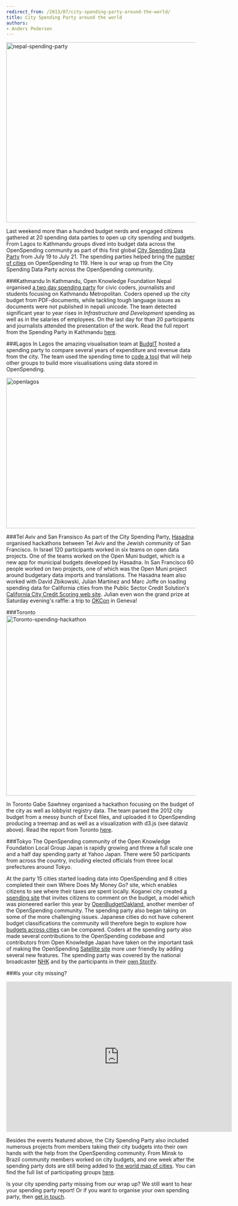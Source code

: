```yaml
---
redirect_from: /2013/07/city-spending-party-around-the-world/
title: City Spending Party around the world
authors:
- Anders Pedersen
---
```

<!--magazine.image = http://farm8.staticflickr.com/7379/9334987957_69a3d9382a_z.jpg -->

<a title="nepal-spending-party by okfn, on Flickr" href="http://www.flickr.com/photos/okfn/9334987957/"><img src="http://farm8.staticflickr.com/7379/9334987957_69a3d9382a_z.jpg" alt="nepal-spending-party" width="640" height="480" /></a>

Last weekend more than a hundred budget nerds and engaged citizens gathered at 20 spending data parties to open up city spending and budgets. From Lagos to Kathmandu groups dived into budget data across the OpenSpending community as part of this first global <a href="http://blog.openspending.org/2013/06/30/spending-data-party-announce/">City Spending Data Party</a> from July 19 to July 21. The spending parties helped bring the <a href="http://apps.openspending.org/maps">number of cities</a> on OpenSpending to 119. Here is our wrap up from the City Spending Data Party across the OpenSpending community.

###Kathmandu
In Kathmandu, Open Knowledge Foundation Nepal organised <a href="http://np.okfn.org/2013/07/12/city-spending-data-party-kathmandu-2013/">a two day spending party</a> for civic coders, journalists and students focusing on Kathmandu Metropolitan. Coders opened up the city budget from PDF-documents, while tackling tough language issues as documents were not published in nepali unicode. The team detected significant year to year rises in <em>Infrastructure and Development</em> spending as well as in the salaries of employees. On the last day for than 20 participants and journalists attended the presentation of the work. Read the full report from the Spending Party in Kathmandu <a href="http://np.okfn.org/2013/07/24/kathmandu-metropolitan-in-city-spending-data-party/">here</a>.

###Lagos
In Lagos the amazing visualisation team at <a href="http://yourbudgit.com/">BudgIT</a> hosted a spending party to compare several years of expenditure and revenue data from the city. The team used the spending time to [code a tool](http://yourbudgit.com/openlagos/) that will help other groups to build more visualisations using data stored in OpenSpending.

<a href="http://www.flickr.com/photos/okfn/9368255071/" title="openlagos by okfn, on Flickr"><img src="http://farm3.staticflickr.com/2831/9368255071_e1b09be012_z.jpg" width="640" height="401" alt="openlagos"></a>

###Tel Aviv and San Fransisco
As part of the City Spending Party, [Hasadna](http://www.hasadna.org.il/en/) organised hackathons between Tel Aviv and the Jewish community of San Francisco. In Israel 120 participants worked in six teams on open data projects. One of the teams worked on the Open Muni budget, which is a new app for municipal budgets developed by Hasadna. In San Francisco 60 people worked on two projects, one of which was the Open Muni project around budgetary data imports and translations.
The Hasadna team also worked with David Zbikowski, Julian Martinez and Marc Joffe on loading spending data for California cities from the Public Sector Credit Solution's <a href="http://www.publicsectorcredit.org/ca/en/cities">California City Credit Scoring web site</a>. Julian even won the grand prize at Saturday evening's raffle: a trip to <a href="http://okcon.org/">OKCon</a> in Geneva!

###Toronto
<a title="D3 dataviz from the Toronto-spending-hackathon by Gabe Sawhney" href="http://www.flickr.com/photos/okfn/9334987957/"><img src="http://gabesawhney.com/wp-content/uploads/2013/07/Screen-shot-2013-07-22-at-11.29.38-AM.png" alt="Toronto-spending-hackathon" width="640" height="480" /></a>

In Toronto Gabe Sawhney organised a hackathon focusing on the budget of the city as well as lobbyist registry data. The team parsed the 2012 city budget from a messy bunch of Excel files, and uploaded it to OpenSpending producing a treemap and as well as a visualization with d3.js (see dataviz above). Read the report from Toronto <a href="http://gabesawhney.com/?p=384">here</a>.

###Tokyo
The OpenSpending community of the Open Knowledge Foundation Local Group Japan is rapidly growing and threw a full scale one and a half day spending party at Yahoo Japan. There were 50 participants from across the country, including elected officials from three local prefectures around Tokyo.

At the party 15 cities started loading data into OpenSpending and 8 cities completed their own Where Does My Money Go? site, which enables citizens to see where their taxes are spent locally. Koganei city created <a href="http://koganei.spending.jp/">a spending site</a> that invites citizens to comment on the budget, a model which was pioneered earlier this year by <a href="http://openbudgetoakland.org/mayor_13-15_proposed.html">OpenBudgetOakland</a>, another member of the OpenSpending community. The spending party also began taking on some of the more challenging issues. Japanese cities do not have coherent budget classifications the community will therefore begin to explore how <a href="http://openspending.org/japan_lg_spending/">budgets across cities</a> can be compared. Coders at the spending party also made several contributions to the OpenSpending codebase and contributors from Open Knowledge Japan have taken on the important task of making the OpenSpending <a href="https://github.com/openspending/satellite-template">Satellite site</a> more user friendly by adding several new features. The spending party was covered by the national broadcaster <a href="http://www3.nhk.or.jp/news/html/20130720/t10013177541000.html">NHK</a> and by the participants in their <a href="http://storify.com/halsk/spending-data-party-japan">own Storify</a>.

###Is your city missing?

<iframe width='600' height='400' src='http://openspending.org/minsk-ved-all-test/embed?widget=aggregate_table&state=%7B%22drilldowns%22%3A%5B%22to%22%5D%2C%22year%22%3A2013%2C%22cuts%22%3A%7B%7D%7D&width=600&height=400' frameborder='0'></iframe>

Besides the events featured above, the City Spending Party also included numerous projects from members taking their city budgets into their own hands with the help from the OpenSpending community. From Minsk to Brazil community members worked on city budgets, and one week after the spending party dots are still being added to <a href="http://apps.openspending.org/maps">the world map of cities</a>. You can find the full list of participating groups <a href="http://blog.openspending.org/city-spending-party/">here</a>.

Is your city spending party missing from our wrap up? We still want to hear your spending party report! Or if you want to organise your own spending party, then [get in touch](mailto:info@openspending.org).


